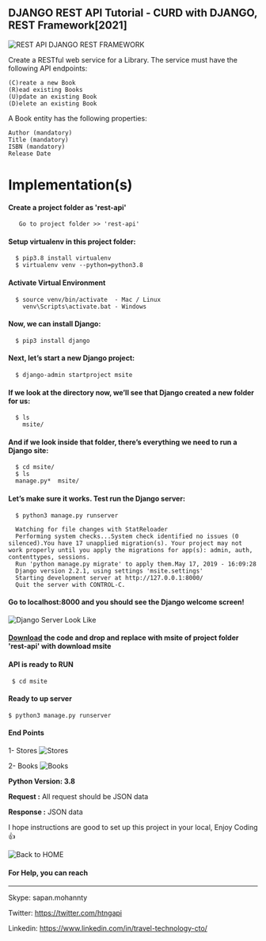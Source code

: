 ## DJANGO REST API Tutorial  - CURD with DJANGO, REST Framework[2021]

![REST API DJANGO REST FRAMEWORK](https://github.com/TravelXML/REST-API-WITH-PYTHON-PHP-NODEJS-GO-DJANGO-LARAVEL-LUMEN-Examples/blob/main/images/Django-REST-API.png)


Create a RESTful web service for a Library. The service must have the following API endpoints:

    (C)reate a new Book
    (R)ead existing Books
    (U)pdate an existing Book
    (D)elete an existing Book

A Book entity has the following properties:

    Author (mandatory)
    Title (mandatory)
    ISBN (mandatory)
    Release Date

# Implementation(s)
  
  #### Create a project folder as 'rest-api'
  
       Go to project folder >> 'rest-api'
       
  #### Setup virtualenv in this project folder:
  
      $ pip3.8 install virtualenv
      $ virtualenv venv --python=python3.8
  
  #### Activate Virtual Environment
  
      $ source venv/bin/activate  - Mac / Linux 
        venv\Scripts\activate.bat - Windows
       
  #### Now, we can install Django:
       
      $ pip3 install django      
      
  #### Next, let’s start a new Django project:
      
      $ django-admin startproject msite
   
  #### If we look at the directory now, we’ll see that Django created a new folder for us:
  
      $ ls
        msite/     
     
  #### And if we look inside that folder, there’s everything we need to run a Django site:
      $ cd msite/
      $ ls
      manage.py*  msite/
  
   #### Let’s make sure it works. Test run the Django server:
   
      $ python3 manage.py runserver
      
      Watching for file changes with StatReloader
      Performing system checks...System check identified no issues (0 silenced).You have 17 unapplied migration(s). Your project may not work properly until you apply the migrations for app(s): admin, auth, contenttypes, sessions.
      Run 'python manage.py migrate' to apply them.May 17, 2019 - 16:09:28
      Django version 2.2.1, using settings 'msite.settings'
      Starting development server at http://127.0.0.1:8000/
      Quit the server with CONTROL-C.
      
   #### Go to localhost:8000 and you should see the Django welcome screen!
   
   ![Django Server Look Like](https://github.com/TravelXML/REST-API-WITH-PYTHON-PHP-NODEJS-GO-DJANGO-LARAVEL-LUMEN-Examples/blob/main/images/django-local-server-up.png)
   
   #### [Download](https://github.com/TravelXML/REST-API-WITH-PYTHON-PHP-NODEJS-GO-DJANGO-LARAVEL-LUMEN-Examples/tree/main/DJANGO-REST-FRAMEWORK) the code and drop and replace with msite of project folder 'rest-api' with download msite
   
   #### API is ready to RUN
      
     $ cd msite
   
   #### Ready to up server
   
    $ python3 manage.py runserver
    
   #### End Points
   
   1- Stores
   ![Stores](https://github.com/TravelXML/REST-API-WITH-PYTHON-PHP-NODEJS-GO-DJANGO-LARAVEL-LUMEN-Examples/blob/main/images/django-restframework-stores.png)
   
   2- Books
   ![Books](https://github.com/TravelXML/REST-API-WITH-PYTHON-PHP-NODEJS-GO-DJANGO-LARAVEL-LUMEN-Examples/blob/main/images/django-restframework-books.png)
    
    
   
   
  **Python Version: 3.8** <br/>
  
   
  **Request :** All request should be JSON data<br/>
  
  **Response :** JSON data<br/>

I hope instructions are good to set up this project in your local, Enjoy Coding :+1:

![Back to HOME](https://github.com/TravelXML/REST-API-WITH-PYTHON-PHP-NODEJS-GO-DJANGO-LARAVEL-LUMEN-Examples)

#### For Help, you can reach
-------------------------------
Skype: sapan.mohannty

Twitter: https://twitter.com/htngapi

Linkedin: https://www.linkedin.com/in/travel-technology-cto/
